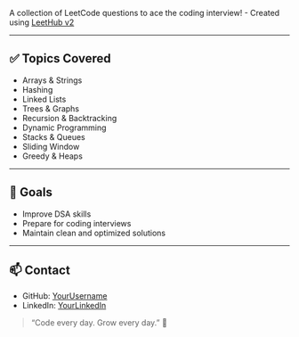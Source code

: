 A collection of LeetCode questions to ace the coding interview! - Created using [LeetHub v2](https://github.com/arunbhardwaj/LeetHub-2.0)
<!---LeetCode Topics Start-->
---

## ✅ Topics Covered

- Arrays & Strings
- Hashing
- Linked Lists
- Trees & Graphs
- Recursion & Backtracking
- Dynamic Programming
- Stacks & Queues
- Sliding Window
- Greedy & Heaps

---

## 🚀 Goals

- Improve DSA skills
- Prepare for coding interviews
- Maintain clean and optimized solutions

---

## 📫 Contact

- GitHub: [YourUsername](https://github.com/sonamnimje)
- LinkedIn: [YourLinkedIn](https://www.linkedin.com/in/sonam-nimje-b385b3258/)

> “Code every day. Grow every day.” 💪

<!---LeetCode Topics End-->
